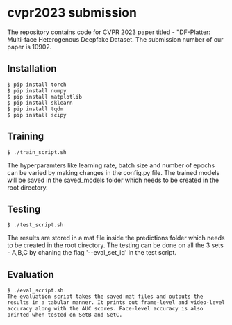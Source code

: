 # cvpr2023 submission
The repository contains code for CVPR 2023 paper titled - "DF-Platter: Multi-face Heterogenous Deepfake Dataset. The submission number of our paper is 10902.

## Installation
```shell
$ pip install torch
$ pip install numpy
$ pip install matplotlib
$ pip install sklearn
$ pip install tqdm
$ pip install scipy
```

## Training
```shell
$ ./train_script.sh
```
The hyperparamters like learning rate, batch size and number of epochs can be varied by making changes in the config.py file. The trained models will be saved in the saved_models folder which needs to be created in the root directory. 

## Testing
```shell
$ ./test_script.sh
```
The results are stored in a mat file inside the predictions folder which needs to be created in the root directory. The testing can be done on all the 3 sets - A,B,C by chaning the flag '--eval_set_id' in the test script.

## Evaluation
```shell
$ ./eval_script.sh
The evaluation script takes the saved mat files and outputs the results in a tabular manner. It prints out frame-level and video-level accuracy along with the AUC scores. Face-level accuracy is also printed when tested on SetB and SetC.


